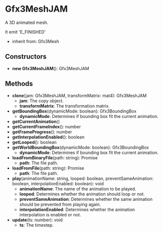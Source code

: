 # Gfx3MeshJAM

A 3D animated mesh.
It emit 'E_FINISHED'
- inherit from: Gfx3Mesh
## Constructors
* **new Gfx3MeshJAM**(): Gfx3MeshJAM   
## Methods
* **clone**(jam: Gfx3MeshJAM, transformMatrix: mat4): Gfx3MeshJAM   
  * **jam**: The copy object.
  * **transformMatrix**: The transformation matrix.
* **getBoundingBox**(dynamicMode: boolean): Gfx3BoundingBox   
  * **dynamicMode**: Determines if bounding box fit the current animation.
* **getCurrentAnimation**()   
* **getCurrentFrameIndex**(): number   
* **getFrameProgress**(): number   
* **getInterpolationEnabled**(): boolean   
* **getLooped**(): boolean   
* **getWorldBoundingBox**(dynamicMode: boolean): Gfx3BoundingBox   
  * **dynamicMode**: Determines if bounding box fit the current animation.
* **loadFromBinaryFile**(path: string): Promise   
  * **path**: The file path.
* **loadFromFile**(path: string): Promise   
  * **path**: The file path.
* **play**(animationName: string, looped: boolean, preventSameAnimation: boolean, interpolationEnabled: boolean): void   
  * **animationName**: The name of the animation to be played.
  * **looped**: Determines whether the animation should loop or not.
  * **preventSameAnimation**: Determines whether the same animation should be prevented from playing again.
  * **interpolationEnabled**: Determines whether the animation interpolation is enabled or not.
* **update**(ts: number): void   
  * **ts**: The timestep.
